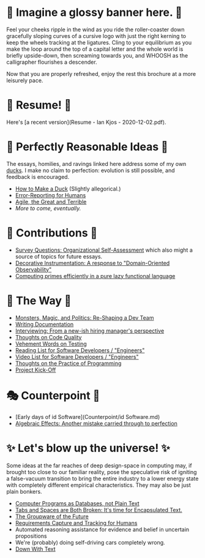 # 🔮 Imagine a glossy banner here. 🔮

Feel your cheeks ripple in the wind as you ride the roller-coaster down gracefully sloping curves of a cursive logo with just the right kerning to keep the wheels tracking at the ligatures. Cling to your equilibrium as you make the loop around the top of a capital letter and the whole world is briefly upside-down, then screaming towards you, and WHOOSH as the calligrapher flourishes a descender.

Now that you are properly refreshed, enjoy the rest this brochure at a more leisurely pace.


# 📜  Resume! 📜

Here's [a recent version](Resume - Ian Kjos - 2020-12-02.pdf).


# 🦆 Perfectly Reasonable Ideas 🦆

The essays, homilies, and ravings linked here address some of my own [ducks](make_duck.md).
I make no claim to perfection: evolution is still possible, and feedback is encouraged.

* [How to Make a Duck](make_duck.md) (Slightly allegorical.)
* [Error-Reporting for Humans](error_reporting.md)
* [Agile, the Great and Terrible](agile_the_terrible.md)
* *More to come, eventually.*

# 🦆 Contributions 🦆

* [Survey Questions: Organizational Self-Assessment](Contrib/Survey.md) which also might a source of topics for future essays.
* [Decorative Instrumentation: A response to "Domain-Oriented Observability"](Contrib/instrumentation.md)
* [Computing primes efficiently in a pure lazy functional language](Contrib/Primes)

# 🦆 The Way 🦆

* [Monsters, Magic, and Politics: Re-Shaping a Dev Team](ThisIsTheWay/mmp.md)
* [Writing Documentation](ThisIsTheWay/documenting.md)
* [Interviewing: From a new-ish hiring manager's perspective](ThisIsTheWay/interviewing.md)
* [Thoughts on Code Quality](ThisIsTheWay/code_quality.md)
* [Vehement Words on Testing](ThisIsTheWay/code_test.md)
* [Reading List for Software Developers / "Engineers"](ThisIsTheWay/dev_reading.md)
* [Video List for Software Developers / "Engineers"](ThisIsTheWay/dev_video.md)
* [Thoughts on the Practice of Programming](ThisIsTheWay/code_practice.md)
* [Project Kick-Off](ThisIsTheWay/kick_off.md)

# 🎭 Counterpoint 🧦

* [Early days of id Software](Counterpoint/id Software.md)
* [Algebraic Effects: Another mistake carried through to perfection](Counterpoint/effects.md)

# ✨ Let's blow up the universe! ✨

Some ideas at the far reaches of deep design-space in computing may, if brought too close to our familiar reality, pose the speculative risk of igniting a false-vacuum transition to bring the entire industry to a lower energy state with completely different empirical characteristics. They may also be just plain bonkers.

* [Computer Programs as Databases, not Plain Text](Universe/code_db.md)
* [Tabs and Spaces are Both Broken: It's time for Encapsulated Text.](Universe/tab_space.md)
* [The Groupware of the Future](Universe/groupware.md)
* [Requirements Capture and Tracking for Humans](Universe/requirements.md)
* Automated reasoning assistance for evidence and belief in uncertain propositions
* We're (probably) doing self-driving cars completely wrong.
* [Down With Text](Universe/down_with_text.md)

